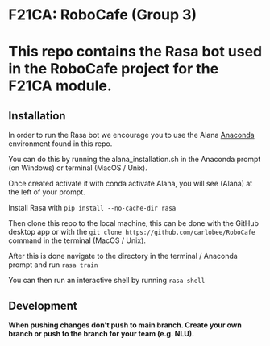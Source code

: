 # F21CA: RoboCafe (Group 3)
This repo contains the Rasa bot used in the RoboCafe project for the F21CA module.
=======
## Installation
In order to run the Rasa bot we encourage you to use the Alana [Anaconda](https://www.anaconda.com/) environment found in this repo. 

You can do this by running the alana_installation.sh in the Anaconda prompt (on Windows) or terminal (MacOS / Unix). 

Once created activate it with conda activate Alana, you will see (Alana) at the left of your prompt.



Install Rasa with `pip install --no-cache-dir rasa`

Then clone this repo to the local machine, this can be done with the GitHub desktop app or with the `git clone https://github.com/carlobee/RoboCafe` command in the terminal (MacOS / Unix). 

After this is done navigate to the directory in the terminal / Anaconda prompt and run `rasa train`

You can then run an interactive shell by running `rasa shell`

## Development
**When pushing changes don't push to main branch. Create your own branch or push to the branch for your team (e.g. NLU).**